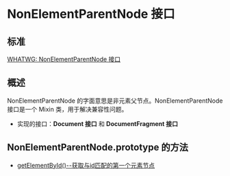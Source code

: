 # NonElementParentNode 接口

## 标准
[WHATWG: NonElementParentNode 接口](https://dom.spec.whatwg.org/#interface-nonelementparentnode)

## 概述
NonElementParentNode 的字面意思是非元素父节点。NonElementParentNode 接口是一个 Mixin 类，用于解决兼容性问题。

  - 实现的接口：**Document 接口** 和 **DocumentFragment 接口**

## NonElementParentNode.prototype 的方法

  - [getElementById()--获取与id匹配的第一个元素节点](./getElementById()/getElementById().md)

